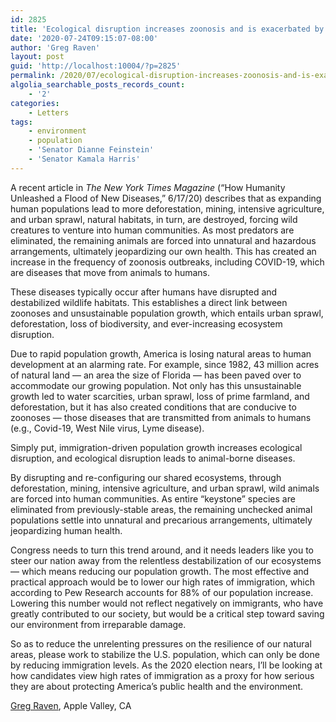 ```yaml
---
id: 2825
title: 'Ecological disruption increases zoonosis and is exacerbated by immigration-driven population growth'
date: '2020-07-24T09:15:07-08:00'
author: 'Greg Raven'
layout: post
guid: 'http://localhost:10004/?p=2825'
permalink: /2020/07/ecological-disruption-increases-zoonosis-and-is-exacerbated-by-immigration-driven-population-growth/
algolia_searchable_posts_records_count:
    - '2'
categories:
    - Letters
tags:
    - environment
    - population
    - 'Senator Dianne Feinstein'
    - 'Senator Kamala Harris'
---
```


A recent article in *The New York Times Magazine* (“How Humanity Unleashed a Flood of New Diseases,” 6/17/20) describes that as expanding human populations lead to more deforestation, mining, intensive agriculture, and urban sprawl, natural habitats, in turn, are destroyed, forcing wild creatures to venture into human communities. As most predators are eliminated, the remaining animals are forced into unnatural and hazardous arrangements, ultimately jeopardizing our own health. This has created an increase in the frequency of zoonosis outbreaks, including COVID-19, which are diseases that move from animals to humans.

These diseases typically occur after humans have disrupted and destabilized wildlife habitats. This establishes a direct link between zoonoses and unsustainable population growth, which entails urban sprawl, deforestation, loss of biodiversity, and ever-increasing ecosystem disruption.

Due to rapid population growth, America is losing natural areas to human development at an alarming rate. For example, since 1982, 43 million acres of natural land — an area the size of Florida — has been paved over to accommodate our growing population. Not only has this unsustainable growth led to water scarcities, urban sprawl, loss of prime farmland, and deforestation, but it has also created conditions that are conducive to zoonoses — those diseases that are transmitted from animals to humans (e.g., Covid-19, West Nile virus, Lyme disease).

Simply put, immigration-driven population growth increases ecological disruption, and ecological disruption leads to animal-borne diseases.

By disrupting and re-configuring our shared ecosystems, through deforestation, mining, intensive agriculture, and urban sprawl, wild animals are forced into human communities. As entire “keystone” species are eliminated from previously-stable areas, the remaining unchecked animal populations settle into unnatural and precarious arrangements, ultimately jeopardizing human health.

Congress needs to turn this trend around, and it needs leaders like you to steer our nation away from the relentless destabilization of our ecosystems — which means reducing our population growth. The most effective and practical approach would be to lower our high rates of immigration, which according to Pew Research accounts for 88% of our population increase. Lowering this number would not reflect negatively on immigrants, who have greatly contributed to our society, but would be a critical step toward saving our environment from irreparable damage.

So as to reduce the unrelenting pressures on the resilience of our natural areas, please work to stabilize the U.S. population, which can only be done by reducing immigration levels. As the 2020 election nears, I’ll be looking at how candidates view high rates of immigration as a proxy for how serious they are about protecting America’s public health and the environment.

[Greg Raven](https://www.gregraven.org/), Apple Valley, CA